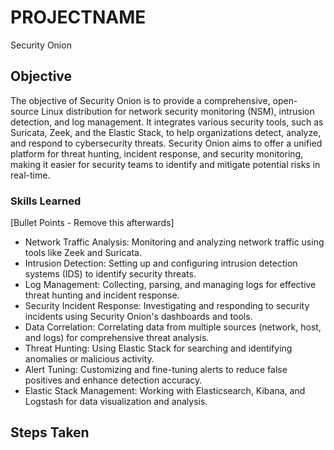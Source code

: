 # PROJECTNAME
Security Onion

## Objective
The objective of Security Onion is to provide a comprehensive, open-source Linux distribution for network security monitoring (NSM), intrusion detection, and log management. It integrates various security tools, such as Suricata, Zeek, and the Elastic Stack, to help organizations detect, analyze, and respond to cybersecurity threats. Security Onion aims to offer a unified platform for threat hunting, incident response, and security monitoring, making it easier for security teams to identify and mitigate potential risks in real-time.

### Skills Learned
[Bullet Points - Remove this afterwards]

- Network Traffic Analysis: Monitoring and analyzing network traffic using tools like Zeek and Suricata.
- Intrusion Detection: Setting up and configuring intrusion detection systems (IDS) to identify security threats.
- Log Management: Collecting, parsing, and managing logs for effective threat hunting and incident response.
- Security Incident Response: Investigating and responding to security incidents using Security Onion's dashboards and tools.
- Data Correlation: Correlating data from multiple sources (network, host, and logs) for comprehensive threat analysis.
- Threat Hunting: Using Elastic Stack for searching and identifying anomalies or malicious activity.
- Alert Tuning: Customizing and fine-tuning alerts to reduce false positives and enhance detection accuracy.
- Elastic Stack Management: Working with Elasticsearch, Kibana, and Logstash for data visualization and analysis.


## Steps Taken
